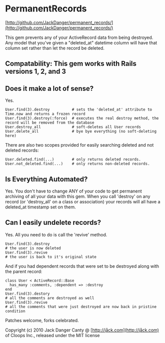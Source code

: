 # PermanentRecords

[http://github.com/JackDanger/permanent_records/](http://github.com/JackDanger/permanent_records/)

This gem prevents any of your ActiveRecord data from being destroyed.
Any model that you've given a "deleted_at" datetime column will have that column set rather than let the record be deleted.

## Compatability: This gem works with Rails versions 1, 2, and 3

## Does it make a lot of sense?

Yes.

    User.find(3).destroy          # sets the 'deleted_at' attribute to Time.now and returns a frozen record
    User.find(3).destroy(:force)  # executes the real destroy method, the record will be removed from the database
    User.destroy_all              # soft-deletes all User records
    User.delete_all               # bye bye everything (no soft-deleting here)

There are also two scopes provided for easily searching deleted and not deleted records:

    User.deleted.find(...)        # only returns deleted records.
    User.not_deleted.find(...)    # only returns non-deleted records.


## Is Everything Automated?


Yes. You don't have to change ANY of your code to get permanent archiving of all your data with this gem. 
When you call 'destroy' on any record  (or 'destroy_all' on a class or association) your records will
all have a deleted_at timestamp set on them.


## Can I easily undelete records?

Yes. All you need to do is call the 'revive' method.


    User.find(3).destroy
    # the user is now deleted
    User.find(3).revive
    # the user is back to it's original state

And if you had dependent records that were set to be destroyed along with the parent record:

    class User < ActiveRecord::Base
      has_many :comments, :dependent => :destroy
    end
    User.find(3).destory
    # all the comments are destroyed as well
    User.find(3).revive
    # all the comments that were just destroyed are now back in pristine condition


Patches welcome, forks celebrated.

Copyright (c) 2010 Jack Danger Canty @ [http://jåck.com](http://jåck.com) of Cloops Inc., released under the MIT license
